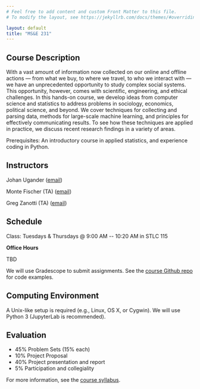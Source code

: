 ```yaml
---
# Feel free to add content and custom Front Matter to this file.
# To modify the layout, see https://jekyllrb.com/docs/themes/#overriding-theme-defaults

layout: default
title: "MS&E 231"
---
```


## Course Description

With a vast amount of information now collected on our online and offline actions — from what we buy, to where we travel, to who we interact with — we have an unprecedented opportunity to study complex social systems. This opportunity, however, comes with scientific, engineering, and ethical challenges. In this hands-on course, we develop ideas from computer science and statistics to address problems in sociology, economics, political science, and beyond. We cover techniques for collecting and parsing data, methods for large-scale machine learning, and principles for effectively communicating results. To see how these techniques are applied in practice, we discuss recent research findings in a variety of areas. 

Prerequisites: An introductory course in applied statistics, and experience coding in Python.

## Instructors
Johan Ugander ([email](mailto:jugander@stanford.edu))

Monte Fischer (TA) ([email](mailto:m0nte@stanford.edu))

Greg Zanotti (TA) ([email](mailto:gzanotti@stanford.edu))

## Schedule
Class: Tuesdays & Thursdays @ 9:00 AM -- 10:20 AM in STLC 115


**Office Hours**

TBD

We will use Gradescope to submit assignments. See the [course Github repo](https://www.github.com/mse231/mse231_f22) for code examples.


## Computing Environment

A Unix-like setup is required (e.g., Linux, OS X, or Cygwin). We will use Python 3 (JupyterLab is recommended). 

## Evaluation
* 45% Problem Sets (15% each)
* 10% Project Proposal
* 40% Project presentation and report
* 5% Participation and collegiality

For more information, see the [course syllabus](/syllabus).
